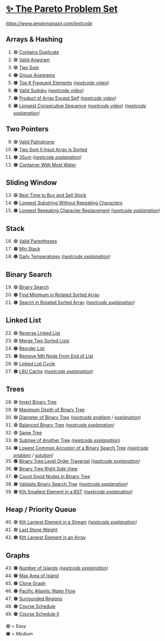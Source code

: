 [✨ The Pareto Problem Set](https://leetcode.com/problem-list/2yvx2ha6/)
===========================

_<https://www.amanmanazir.com/leetcode>_


Arrays & Hashing
----------------

01. 🟢 [Contains Duplicate](https://leetcode.com/problems/contains-duplicate/description/?envType=problem-list-v2&envId=2yvx2ha6)
02. 🟢 [Valid Anagram](https://leetcode.com/problems/valid-anagram/description/?envType=problem-list-v2&envId=2yvx2ha6)
03. 🟢 [Two Sum](https://leetcode.com/problems/two-sum/description/?envType=problem-list-v2&envId=2yvx2ha6)
04. 🟠 [Group Anagrams](https://leetcode.com/problems/group-anagrams/description/?envType=problem-list-v2&envId=2yvx2ha6)
05. 🟠 [Top K Frequent Elements](https://leetcode.com/problems/top-k-frequent-elements/description/?envType=problem-list-v2&envId=2yvx2ha6) _([neetcode video](https://youtu.be/YPTqKIgVk-k))_
06. 🟠 [Valid Sudoku](https://leetcode.com/problems/valid-sudoku/description/?envType=problem-list-v2&envId=2yvx2ha6) _([neetcode video](https://youtu.be/TjFXEUCMqI8))_
07. 🟠 [Product of Array Except Self](https://leetcode.com/problems/product-of-array-except-self/description/?envType=problem-list-v2&envId=2yvx2ha6) _([neetcode video](https://youtu.be/bNvIQI2wAjk))_
08. 🟠 [Longest Consecutive Sequence](https://leetcode.com/problems/longest-consecutive-sequence/description/?envType=problem-list-v2&envId=2yvx2ha6) _([neetcode video](https://youtu.be/P6RZZMu_maU)) ([neetcode explanation](https://neetcode.io/solutions/longest-consecutive-sequence))_


Two Pointers
------------

09. 🟢 [Valid Palindrome](https://leetcode.com/problems/valid-palindrome/description/?envType=problem-list-v2&envId=2yvx2ha6)
10. 🟠 [Two Sum II Input Array is Sorted](https://leetcode.com/problems/two-sum-ii-input-array-is-sorted/description/?envType=problem-list-v2&envId=2yvx2ha6)
11. 🟠 [3Sum](https://leetcode.com/problems/3sum/description/?envType=problem-list-v2&envId=2yvx2ha6) _([neetcode explanation](https://neetcode.io/solutions/3sum))_
12. 🟠 [Container With Most Water](https://leetcode.com/problems/container-with-most-water/description/?envType=problem-list-v2&envId=2yvx2ha6)


Sliding Window
--------------

13. 🟢 [Best Time to Buy and Sell Stock](https://leetcode.com/problems/best-time-to-buy-and-sell-stock/description/?envType=problem-list-v2&envId=2yvx2ha6)
14. 🟠 [Longest Substring Without Repeating Characters](https://leetcode.com/problems/longest-substring-without-repeating-characters/description/?envType=problem-list-v2&envId=2yvx2ha6)
15. 🟠 [Longest Repeating Character Replacement](https://leetcode.com/problems/longest-repeating-character-replacement/description/?envType=problem-list-v2&envId=2yvx2ha6) _([neetcode explanation](https://neetcode.io/solutions/longest-repeating-character-replacement))_


Stack
-----

16. 🟢 [Valid Parentheses](https://leetcode.com/problems/valid-parentheses/description/?envType=problem-list-v2&envId=2yvx2ha6)
17. 🟠 [Min Stack](https://leetcode.com/problems/min-stack/description/?envType=problem-list-v2&envId=2yvx2ha6)
18. 🟠 [Daily Temperatures](https://leetcode.com/problems/daily-temperatures/description/?envType=problem-list-v2&envId=2yvx2ha6) _([neetcode explanation](https://neetcode.io/solutions/daily-temperatures))_


Binary Search
-------------

19. 🟢 [Binary Search](https://leetcode.com/problems/binary-search/description/?envType=problem-list-v2&envId=2yvx2ha6)
20. 🟠 [Find Minimum in Rotated Sorted Array](https://leetcode.com/problems/find-minimum-in-rotated-sorted-array/description/?envType=problem-list-v2&envId=2yvx2ha6)
21. 🟠 [Search in Rotated Sorted Array](https://leetcode.com/problems/search-in-rotated-sorted-array/description/?envType=problem-list-v2&envId=2yvx2ha6) _([neetcode explanation](https://neetcode.io/solutions/search-in-rotated-sorted-array))_


Linked List
-----------

22. 🟢 [Reverse Linked List](https://leetcode.com/problems/reverse-linked-list/description/?envType=problem-list-v2&envId=2yvx2ha6)
23. 🟢 [Merge Two Sorted Lists](https://leetcode.com/problems/merge-two-sorted-lists/description/?envType=problem-list-v2&envId=2yvx2ha6)
24. 🟠 [Reorder List](https://leetcode.com/problems/reorder-list/description/?envType=problem-list-v2&envId=2yvx2ha6)
25. 🟠 [Remove Nth Node From End of List](https://leetcode.com/problems/remove-nth-node-from-end-of-list/description/?envType=problem-list-v2&envId=2yvx2ha6)
26. 🟢 [Linked List Cycle](https://leetcode.com/problems/linked-list-cycle/description/?envType=problem-list-v2&envId=2yvx2ha6)
27. 🟠 [LRU Cache](https://leetcode.com/problems/lru-cache/description/?envType=problem-list-v2&envId=2yvx2ha6) _([neetcode explanation](https://neetcode.io/solutions/lru-cache))_


Trees
-----

28. 🟢 [Invert Binary Tree](https://leetcode.com/problems/invert-binary-tree/description/?envType=problem-list-v2&envId=2yvx2ha6)
29. 🟢 [Maximum Depth of Binary Tree](https://leetcode.com/problems/maximum-depth-of-binary-tree/description/?envType=problem-list-v2&envId=2yvx2ha6)
30. 🟢 [Diameter of Binary Tree](https://leetcode.com/problems/diameter-of-binary-tree/description/?envType=problem-list-v2&envId=2yvx2ha6) _([neetcode problem](https://neetcode.io/problems/binary-tree-diameter) / [explanation](https://neetcode.io/solutions/binary-tree-diameter))_
31. 🟢 [Balanced Binary Tree](https://leetcode.com/problems/balanced-binary-tree/description/?envType=problem-list-v2&envId=2yvx2ha6) _([neetcode explanation](https://neetcode.io/solutions/balanced-binary-tree))_
32. 🟢 [Same Tree](https://leetcode.com/problems/same-tree/description/?envType=problem-list-v2&envId=2yvx2ha6)
33. 🟢 [Subtree of Another Tree](https://leetcode.com/problems/subtree-of-another-tree/description/?envType=problem-list-v2&envId=2yvx2ha6) _([neetcode explanation](https://neetcode.io/solutions/subtree-of-another-tree))_
34. 🟠 [Lowest Common Ancestor of a Binary Search Tree](https://leetcode.com/problems/lowest-common-ancestor-of-a-binary-search-tree/description/?envType=problem-list-v2&envId=2yvx2ha6) _([neetcode problem](https://neetcode.io/problems/lowest-common-ancestor-in-binary-search-tree) / [solution](https://neetcode.io/solutions/lowest-common-ancestor-in-binary-search-tree))_
35. 🟠 [Binary Tree Level Order Traversal](https://leetcode.com/problems/binary-tree-level-order-traversal/description/?envType=problem-list-v2&envId=2yvx2ha6) _([neetcode explanation](https://neetcode.io/solutions/binary-tree-level-order-traversal))_
36. 🟠 [Binary Tree Right Side View](https://leetcode.com/problems/binary-tree-right-side-view/description/?envType=problem-list-v2&envId=2yvx2ha6)
37. 🟠 [Count Good Nodes in Binary Tree](https://leetcode.com/problems/count-good-nodes-in-binary-tree/description/?envType=problem-list-v2&envId=2yvx2ha6)
38. 🟠 [Validate Binary Search Tree](https://leetcode.com/problems/validate-binary-search-tree/description/?envType=problem-list-v2&envId=2yvx2ha6) _([neetcode explanation](https://neetcode.io/solutions/validate-binary-search-tree))_
39. 🟠 [Kth Smallest Element in a BST](https://leetcode.com/problems/kth-smallest-element-in-a-bst/description/?envType=problem-list-v2&envId=2yvx2ha6) _([neetcode explanation](https://neetcode.io/problems/kth-smallest-integer-in-bst))_


Heap / Priority Queue
---------------------

40. 🟢 [Kth Largest Element in a Stream](https://leetcode.com/problems/kth-largest-element-in-a-stream/description/?envType=problem-list-v2&envId=2yvx2ha6) _([neetcode explanation](https://neetcode.io/solutions/kth-largest-element-in-a-stream))_
41. 🟢 [Last Stone Weight](https://leetcode.com/problems/last-stone-weight/description/?envType=problem-list-v2&envId=2yvx2ha6)
42. 🟠 [Kth Largest Element in an Array](https://leetcode.com/problems/kth-largest-element-in-an-array/description/?envType=problem-list-v2&envId=2yvx2ha6)


Graphs
------

43. 🟠 [Number of Islands](https://leetcode.com/problems/number-of-islands/description/?envType=problem-list-v2&envId=2yvx2ha6) _([neetcode explanation](https://neetcode.io/solutions/number-of-islands))_
44. 🟠 [Max Area of Island](https://leetcode.com/problems/max-area-of-island/description/?envType=problem-list-v2&envId=2yvx2ha6)
45. 🟠 [Clone Graph](https://leetcode.com/problems/clone-graph/description/?envType=problem-list-v2&envId=2yvx2ha6)
46. 🟠 [Pacific Atlantic Water Flow](https://leetcode.com/problems/pacific-atlantic-water-flow/description/?envType=problem-list-v2&envId=2yvx2ha6)
47. 🟠 [Surrounded Regions](https://leetcode.com/problems/surrounded-regions/description/?envType=problem-list-v2&envId=2yvx2ha6)
48. 🟠 [Course Schedule](https://leetcode.com/problems/course-schedule/description/?envType=problem-list-v2&envId=2yvx2ha6)
49. 🟠 [Course Schedule II](https://leetcode.com/problems/course-schedule-ii/description/?envType=problem-list-v2&envId=2yvx2ha6)


🟢 _= Easy_  
🟠 _= Medium_
